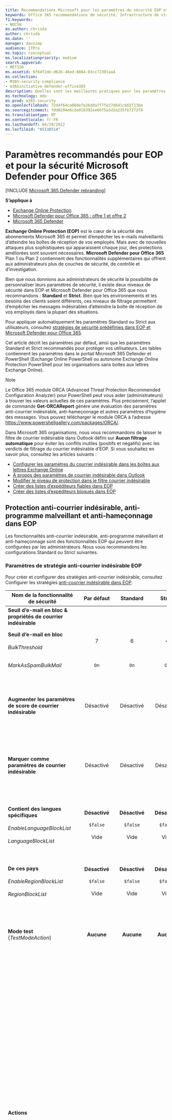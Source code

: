 ```yaml
---
title: Recommandations Microsoft pour les paramètres de sécurité EOP et Defender pour Office 365
keywords: Office 365 recommandations de sécurité, Infrastructure de stratégie d’expéditeur, rapports et conformité des messages basés sur le domaine, courrier identifié DomainKeys, étapes, fonctionnement, bases de référence de sécurité, lignes de base pour EOP, lignes de base pour Defender pour Office 365, configuration Defender pour Office 365, configuration d’EOP, configuration Defender pour Office 365, configurer EOP, configuration de la sécurité
f1.keywords:
- NOCSH
ms.author: chrisda
author: chrisda
ms.date: ''
manager: dansimp
audience: ITPro
ms.topic: conceptual
ms.localizationpriority: medium
search.appverid:
- MET150
ms.assetid: 6f64f2de-d626-48ed-8084-03cc72301aa4
ms.collection:
- M365-security-compliance
- m365initiative-defender-office365
description: Quelles sont les meilleures pratiques pour les paramètres de sécurité Exchange Online Protection (EOP) et Defender pour Office 365 ? Quelles sont les recommandations actuelles en matière de protection standard ? Que faut-il utiliser si vous voulez être plus strict ? Et quels extras obtenez-vous si vous utilisez également Defender pour Office 365?
ms.technology: mdo
ms.prod: m365-security
ms.openlocfilehash: 72d4f64ca00defe26ddaff7fe27d641cb65f13be
ms.sourcegitcommit: fdd0294e6cda916392ee66f5a1d2a235fb7272f8
ms.translationtype: MT
ms.contentlocale: fr-FR
ms.lasthandoff: 04/29/2022
ms.locfileid: "65130514"
---
```

# <a name="recommended-settings-for-eop-and-microsoft-defender-for-office-365-security"></a>Paramètres recommandés pour EOP et pour la sécurité Microsoft Defender pour Office 365

[!INCLUDE [Microsoft 365 Defender rebranding](../includes/microsoft-defender-for-office.md)]

**S’applique à**
- [Exchange Online Protection](exchange-online-protection-overview.md)
- [Microsoft Defender pour Office 365 : offre 1 et offre 2](defender-for-office-365.md)
- [Microsoft 365 Defender](../defender/microsoft-365-defender.md)

**Exchange Online Protection (EOP)** est le cœur de la sécurité des abonnements Microsoft 365 et permet d’empêcher les e-mails malveillants d’atteindre les boîtes de réception de vos employés. Mais avec de nouvelles attaques plus sophistiquées qui apparaissent chaque jour, des protections améliorées sont souvent nécessaires. **Microsoft Defender pour Office 365** Plan 1 ou Plan 2 contiennent des fonctionnalités supplémentaires qui offrent aux administrateurs plus de couches de sécurité, de contrôle et d’investigation.

Bien que nous donnions aux administrateurs de sécurité la possibilité de personnaliser leurs paramètres de sécurité, il existe deux niveaux de sécurité dans EOP et Microsoft Defender pour Office 365 que nous recommandons : **Standard** et **Strict**. Bien que les environnements et les besoins des clients soient différents, ces niveaux de filtrage permettent d’empêcher les messages indésirables d’atteindre la boîte de réception de vos employés dans la plupart des situations.

Pour appliquer automatiquement les paramètres Standard ou Strict aux utilisateurs, consultez [stratégies de sécurité prédéfinies dans EOP et Microsoft Defender pour Office 365](preset-security-policies.md).

Cet article décrit les paramètres par défaut, ainsi que les paramètres Standard et Strict recommandés pour protéger vos utilisateurs. Les tables contiennent les paramètres dans le portail Microsoft 365 Defender et PowerShell (Exchange Online PowerShell ou autonome Exchange Online Protection PowerShell pour les organisations sans boîtes aux lettres Exchange Online).

> [!NOTE]
> Le Office 365 module ORCA (Advanced Threat Protection Recommended Configuration Analyzer) pour PowerShell peut vous aider (administrateurs) à trouver les valeurs actuelles de ces paramètres. Plus précisément, l’applet de commande **Get-ORCAReport** génère une évaluation des paramètres anti-courrier indésirable, anti-hameçonnage et autres paramètres d’hygiène des messages. Vous pouvez télécharger le module ORCA à l’adresse <https://www.powershellgallery.com/packages/ORCA/>.
>
> Dans Microsoft 365 organisations, nous vous recommandons de laisser le filtre de courrier indésirable dans Outlook défini sur **Aucun filtrage automatique** pour éviter les conflits inutiles (positifs et négatifs) avec les verdicts de filtrage du courrier indésirable d’EOP. Si vous souhaitez en savoir plus, consultez les articles suivants :
>
> - [Configurer les paramètres du courrier indésirable dans les boîtes aux lettres Exchange Online](configure-junk-email-settings-on-exo-mailboxes.md)
> - [À propos des paramètres de courrier indésirable dans Outlook](configure-junk-email-settings-on-exo-mailboxes.md#about-junk-email-settings-in-outlook)
> - [Modifier le niveau de protection dans le filtre courrier indésirable](https://support.microsoft.com/en-us/office/e89c12d8-9d61-4320-8c57-d982c8d52f6b)
> - [Créer des listes d’expéditeurs fiables dans EOP](create-safe-sender-lists-in-office-365.md)
> - [Créer des listes d’expéditeurs bloqués dans EOP](create-block-sender-lists-in-office-365.md)

## <a name="anti-spam-anti-malware-and-anti-phishing-protection-in-eop"></a>Protection anti-courrier indésirable, anti-programme malveillant et anti-hameçonnage dans EOP

Les fonctionnalités anti-courrier indésirable, anti-programme malveillant et anti-hameçonnage sont des fonctionnalités EOP qui peuvent être configurées par les administrateurs. Nous vous recommandons les configurations Standard ou Strict suivantes.

### <a name="eop-anti-spam-policy-settings"></a>Paramètres de stratégie anti-courrier indésirable EOP

Pour créer et configurer des stratégies anti-courrier indésirable, consultez Configurer les stratégies [anti-courrier indésirable dans EOP](configure-your-spam-filter-policies.md).

|Nom de la fonctionnalité de sécurité|Par défaut|Standard|Strict|Commentaire|
|---|:---:|:---:|:---:|---|
|**Seuil d’e-mail en bloc & propriétés de courrier indésirable**|||||
|**Seuil d’e-mail en bloc** <br/><br/> _BulkThreshold_|7 |6 |4|Pour plus d’informations, consultez le [niveau de réclamation en bloc (BCL) dans EOP](bulk-complaint-level-values.md).|
|_MarkAsSpamBulkMail_|`On`|`On`|`On`|Ce paramètre est disponible uniquement dans PowerShell.|
|**Augmenter les paramètres de score de courrier indésirable**|Désactivé|Désactivé|Désactivé|Tous ces paramètres font partie de l’Advanced Spam Filter (ASF). Pour plus d’informations, consultez les [paramètres ASF dans la section stratégies anti-courrier indésirable](#asf-settings-in-anti-spam-policies) de cet article.|
|**Marquer comme paramètres de courrier indésirable**|Désactivé|Désactivé|Désactivé|La plupart de ces paramètres font partie d’ASF. Pour plus d’informations, consultez les [paramètres ASF dans la section stratégies anti-courrier indésirable](#asf-settings-in-anti-spam-policies) de cet article.|
|**Contient des langues spécifiques** <br/><br/> _EnableLanguageBlockList_ <br/><br/> _LanguageBlockList_|**Désactivé** <br/><br/> `$false` <br/><br/> Vide|**Désactivé** <br/><br/> `$false` <br/><br/> Vide|**Désactivé** <br/><br/> `$false` <br/><br/> Vide|Nous n’avons aucune recommandation spécifique pour ce paramètre. Vous pouvez bloquer les messages dans des langues spécifiques en fonction des besoins de votre entreprise.|
|**De ces pays** <br/><br/> _EnableRegionBlockList_ <br/><br/> _RegionBlockList_|**Désactivé** <br/><br/> `$false` <br/><br/> Vide|**Désactivé** <br/><br/> `$false` <br/><br/> Vide|**Désactivé** <br/><br/> `$false` <br/><br/> Vide|Nous n’avons aucune recommandation spécifique pour ce paramètre. Vous pouvez bloquer les messages de pays spécifiques en fonction des besoins de votre entreprise.|
|**Mode test** (_TestModeAction_)|**Aucune**|**Aucune**|**Aucune**|Ce paramètre fait partie d’ASF. Pour plus d’informations, consultez les [paramètres ASF dans la section stratégies anti-courrier indésirable](#asf-settings-in-anti-spam-policies) de cet article.|
|**Actions**||||Partout où vous sélectionnez **Le message de mise en quarantaine**, une zone **de stratégie de mise en quarantaine Sélection** est disponible. Les stratégies de quarantaine définissent ce que les utilisateurs sont autorisés à faire pour les messages mis en quarantaine. <br/><br/> Lorsque vous créez une stratégie anti-courrier indésirable, une valeur vide signifie que la stratégie de quarantaine par défaut est utilisée pour définir les fonctionnalités historiques des messages qui ont été mis en quarantaine par ce verdict particulier (AdminOnlyAccessPolicy pour le **hameçonnage à haut niveau de confiance** ; DefaultFullAccessPolicy pour tout le reste). <br/><br/> Les administrateurs peuvent créer et sélectionner des stratégies de quarantaine personnalisées qui définissent des fonctionnalités plus restrictives ou moins restrictives pour les utilisateurs. Pour plus d’informations, voir [Stratégies de mise en quarantaine](quarantine-policies.md).|
|Action de détection **du courrier indésirable** <br/><br/> _SpamAction_|**Déplacer le message dans le dossier Courrier indésirable** <br/><br/> `MoveToJmf`|**Déplacer le message dans le dossier Courrier indésirable** <br/><br/> `MoveToJmf`|**Mettre en quarantaine le message** <br/><br/> `Quarantine`||
|**Action de détection du courrier indésirable à haut niveau de confiance** <br/><br/> _HighConfidenceSpamAction_|**Mettre en quarantaine le message** <br/><br/> `MoveToJmf`|**Mettre en quarantaine le message** <br/><br/> `Quarantine`|**Mettre en quarantaine le message** <br/><br/> `Quarantine`||
|Action de détection **d’hameçonnage** <br/><br/> _PhishSpamAction_|**Mettre en quarantaine le message** <br/><br/> `MoveToJmf`|**Mettre en quarantaine le message** <br/><br/> `Quarantine`|**Mettre en quarantaine le message** <br/><br/> `Quarantine`||
|**Action de détection de hameçonnage à haut niveau de confiance** <br/><br/> _HighConfidencePhishAction_|**Mettre en quarantaine le message** <br/><br/> `Quarantine`|**Mettre en quarantaine le message** <br/><br/> `Quarantine`|**Mettre en quarantaine le message** <br/><br/> `Quarantine`||
|Action de détection **en bloc** <br/><br/> _BulkSpamAction_|**Déplacer le message dans le dossier Courrier indésirable** <br/><br/> `MoveToJmf`|**Déplacer le message dans le dossier Courrier indésirable** <br/><br/> `MoveToJmf`|**Mettre en quarantaine le message** <br/><br/> `Quarantine`||
|**Conserver le courrier indésirable en quarantaine pendant ce nombre de jours** <br/><br/> _QuarantineRetentionPeriod_|15 jours<sup>\*</sup>|30 jours|30 jours|<sup>\*</sup> La valeur par défaut est 15 jours dans la stratégie anti-courrier indésirable par défaut et dans les nouvelles stratégies anti-courrier indésirable que vous créez dans PowerShell. La valeur par défaut est 30 jours dans les nouvelles stratégies anti-courrier indésirable que vous créez dans le portail Microsoft 365 Defender courrier indésirable. <br/><br/> Cette valeur affecte également les messages mis en quarantaine par des stratégies anti-hameçonnage. Pour plus d’informations, consultez [messages électroniques mis en quarantaine dans EOP](quarantine-email-messages.md).|
|**Activer les conseils de sécurité relatifs au courrier indésirable** <br/><br/> _InlineSafetyTipsEnabled_|Sélectionné <br/><br/> `$true`|Sélectionné <br/><br/> `$true`|Sélectionné <br/><br/> `$true`||
|Activer le vidage automatique de zéro heure (ZAP) pour les messages de hameçonnage <br/><br/> _PhishZapEnabled_|Sélectionné <br/><br/> `$true`|Sélectionné <br/><br/> `$true`|Sélectionné <br/><br/> `$true`||
|Activer ZAP pour les messages indésirables <br/><br/> _SpamZapEnabled_|Sélectionné <br/><br/> `$true`|Sélectionné <br/><br/> `$true`|Sélectionné <br/><br/> `$true`||
|**Autoriser & liste de blocs**|||||
|Expéditeurs autorisés <br/><br/> _AllowedSenders_|Aucun|Aucun|Aucun||
|Domaines d’expéditeur autorisés <br/><br/> _AllowedSenderDomains_|Aucun|Aucun|Aucun|L’ajout de domaines à la liste des expéditeurs autorisés est une très mauvaise idée. Les attaquants seraient en mesure de vous envoyer des e-mails qui seraient autrement filtrés. <br/><br/> Utilisez [l’insight sur l’usurpation d’identité](learn-about-spoof-intelligence.md) et la [liste d’autorisation/de blocage du locataire](tenant-allow-block-list.md) pour examiner tous les expéditeurs qui usurpent les adresses e-mail de l’expéditeur dans les domaines de messagerie de votre organisation ou usurpent les adresses e-mail de l’expéditeur dans des domaines externes.|
|Expéditeurs bloqués <br/><br/> _BlockedSenders_|Aucun|Aucun|Aucun||
|Domaines d’expéditeur bloqués <br/><br/> _BlockedSenderDomains_|Aucun|Aucun|Aucun||

#### <a name="asf-settings-in-anti-spam-policies"></a>Paramètres ASF dans les stratégies anti-courrier indésirable

Le tableau de cette section décrit les paramètres asf (Advanced Spam Filter) disponibles dans les stratégies anti-courrier indésirable. Tous ces paramètres sont **désactivés** pour les niveaux **Standard** et **Strict** . Pour plus d’informations sur les paramètres ASF, consultez [les paramètres asf (Advanced Spam Filter) dans EOP](advanced-spam-filtering-asf-options.md).

|Nom de la fonctionnalité de sécurité|Commentaire|
|---|---|
|**Liens d’image vers des sites distants** (_IncreaseScoreWithImageLinks_)||
|**Adresse IP numérique dans l’URL** (_IncreaseScoreWithNumericIps_)||
|**Redirection d’URL vers un autre port** (_IncreaseScoreWithRedirectToOtherPort_)||
|**Liens vers des sites web .biz ou .info** (_IncreaseScoreWithBizOrInfoUrls_)||
|**Messages vides** (_MarkAsSpamEmptyMessages_)||
|**Incorporer des balises dans HTML** (_MarkAsSpamEmbedTagsInHtml_)||
|**JavaScript ou VBScript en HTML** (_MarkAsSpamJavaScriptInHtml_)||
|**Balises de formulaire en HTML** (_MarkAsSpamFormTagsInHtml_)||
|**Balises frame ou iframe en HTML** (_MarkAsSpamFramesInHtml_)||
|**Bogues web en HTML** (_MarkAsSpamWebBugsInHtml_)||
|**Balises d’objet en HTML** (_MarkAsSpamObjectTagsInHtml_)||
|**Mots sensibles** (_MarkAsSpamSensitiveWordList_)||
|**Enregistrement SPF : échec dur** (_MarkAsSpamSpfRecordHardFail_)||
|**Échec du filtrage de l’ID de l’expéditeur** (_MarkAsSpamFromAddressAuthFail_)||
|**Backscatter** (_MarkAsSpamNdrBackscatter_)||
|**Mode test** (_TestModeAction_)|Pour les paramètres ASF qui prennent en charge **test** en tant qu’action, vous pouvez configurer l’action en mode test sur **None**, **Ajouter le texte par défaut de l’en-tête X** ou **Envoyer un message CCI** (`None`, `AddXHeader`ou `BccMessage`). Pour plus d’informations, consultez [Activer, désactiver ou tester les paramètres ASF](advanced-spam-filtering-asf-options.md#enable-disable-or-test-asf-settings).|

#### <a name="eop-outbound-spam-policy-settings"></a>Paramètres de stratégie de courrier indésirable sortant EOP

Pour créer et configurer des stratégies de courrier indésirable sortant, consultez [Configurer le filtrage du courrier indésirable sortant dans EOP](configure-the-outbound-spam-policy.md).

Pour plus d’informations sur les limites d’envoi par défaut dans le service, consultez [Limites d’envoi](/office365/servicedescriptions/exchange-online-service-description/exchange-online-limits#sending-limits-1).

> [!NOTE]
> Les stratégies de courrier indésirable sortant ne font pas partie des stratégies de sécurité prédéfinies Standard ou Strict. Les valeurs **Standard** et **Strict** indiquent nos valeurs **recommandées** dans la stratégie de courrier indésirable sortant par défaut ou dans les stratégies de courrier indésirable sortant personnalisées que vous créez.

|Nom de la fonctionnalité de sécurité|Valeur par défaut|Recommandé<br/>Standard|Recommandé<br/>Strict|Commentaire|
|---|:---:|:---:|:---:|---|
|**Définir une limite de messages externes** <br/><br/> _RecipientLimitExternalPerHour_|0|500|400|La valeur par défaut 0 signifie utiliser les valeurs par défaut du service.|
|**Définir une limite de messages internes** <br/><br/> _RecipientLimitInternalPerHour_|0|1 000|800|La valeur par défaut 0 signifie utiliser les valeurs par défaut du service.|
|**Définir une limite quotidienne de messages** <br/><br/> _RecipientLimitPerDay_|0|1 000|800|La valeur par défaut 0 signifie utiliser les valeurs par défaut du service.|
|**Restriction imposée aux utilisateurs qui atteignent la limite de messages** <br/><br/> _ActionWhenThresholdReached_|**Empêcher l’utilisateur d’envoyer des messages électroniques jusqu’au lendemain** <br/><br/> `BlockUserForToday`|**Empêcher l’utilisateur d’envoyer des messages** <br/><br/> `BlockUser`|**Empêcher l’utilisateur d’envoyer des messages** <br/><br/> `BlockUser`||
|**Règles de transfert automatique** <br/><br/> _AutoForwardingMode_|**Automatique - Contrôlé par le système** <br/><br/> `Automatic`|**Automatique - Contrôlé par le système** <br/><br/> `Automatic`|**Automatique - Contrôlé par le système** <br/><br/> `Automatic`|
|**Envoyer une copie des messages sortants qui dépassent ces limites à ces utilisateurs et groupes** <br/><br/> _BccSuspiciousOutboundMail_ <br/><br/> _BccSuspiciousOutboundAdditionalRecipients_|Non sélectionnée <br/><br/> `$false` <br/><br/> Vide|Non sélectionnée <br/><br/> `$false` <br/><br/> Vide|Non sélectionnée <br/><br/> `$false` <br/><br/> Vide|Nous n’avons aucune recommandation spécifique pour ce paramètre. <br/><br/> Ce paramètre fonctionne uniquement dans la stratégie de courrier indésirable sortant par défaut. Cela ne fonctionne pas dans les stratégies de courrier indésirable sortant personnalisées que vous créez.|
|**Notifier ces utilisateurs et groupes si un expéditeur est bloqué en raison de l’envoi de courrier indésirable sortant** <br/><br/> _NotifyOutboundSpam_ <br/><br/> _NotifyOutboundSpamRecipients_|Non sélectionnée <br/><br/> `$false` <br/><br/> Vide|Non sélectionnée <br/><br/> `$false` <br/><br/> Vide|Non sélectionnée <br/><br/> `$false` <br/><br/> Vide|La [stratégie d’alerte](../../compliance/alert-policies.md) par défaut nommée **Utilisateur limité à l’envoi d’e-mails** envoie déjà des notifications par e-mail aux membres du groupe **TenantAdmins** (**administrateurs généraux**) lorsque les utilisateurs sont bloqués en raison du dépassement des limites de la stratégie. **Nous vous recommandons vivement d’utiliser la stratégie d’alerte plutôt que ce paramètre dans la stratégie de courrier indésirable sortant pour informer les administrateurs et d’autres utilisateurs**. Pour obtenir des instructions, consultez [Vérifier les paramètres d’alerte pour les utilisateurs restreints](removing-user-from-restricted-users-portal-after-spam.md#verify-the-alert-settings-for-restricted-users).|

### <a name="eop-anti-malware-policy-settings"></a>Paramètres de stratégie anti-programme malveillant EOP

Pour créer et configurer des stratégies anti-programme malveillant, consultez Configurer des stratégies [anti-programme malveillant dans EOP](configure-anti-malware-policies.md).

|Nom de la fonctionnalité de sécurité|Par défaut|Standard|Strict|Commentaire|
|---|:---:|:---:|:---:|---|
|**Paramètres de protection**|||||
|**Activer le filtre des pièces jointes courantes** <br/><br/> _EnableFileFilter_|Non sélectionnée <br/><br/> `$false`|Sélectionné <br/><br/> `$true`|Sélectionné <br/><br/> `$true`|Ce paramètre met en quarantaine les messages qui contiennent des pièces jointes exécutables en fonction du type de fichier, quel que soit le contenu de la pièce jointe.|
|**Activer le vidage automatique de zéro heure pour les programmes malveillants** <br/><br/> _ZapEnabled_|Sélectionné <br/><br/> `$true`|Sélectionné <br/><br/> `$true`|Sélectionné <br/><br/> `$true`||
|**Stratégie de quarantaine**|AdminOnlyAccessPolicy|AdminOnlyAccessPolicy|AdminOnlyAccessPolicy|Lorsque vous créez une stratégie anti-programme malveillant, une valeur vide signifie que la stratégie de quarantaine par défaut est utilisée pour définir les fonctionnalités historiques des messages qui ont été mis en quarantaine en tant que programmes malveillants (AdminOnlyAccessPolicy). <br/><br/> Les administrateurs peuvent créer et sélectionner des stratégies de quarantaine personnalisées qui définissent davantage de fonctionnalités pour les utilisateurs. Pour plus d’informations, voir [Stratégies de mise en quarantaine](quarantine-policies.md).|
|**Notifications de destinataire**|||||
|**Avertir les destinataires lorsque des messages sont mis en quarantaine en tant que programmes malveillants** <br/><br/> _Action_|Non sélectionnée <br/><br/> _DeleteMessage_|Non sélectionnée <br/><br/> _DeleteMessage_|Non sélectionnée <br/><br/> _DeleteMessage_|Si un programme malveillant est détecté dans une pièce jointe, le message est mis en quarantaine et ne peut être publié que par un administrateur.|
|**Notifications de l’expéditeur**|||||
|**Notifier les expéditeurs internes lorsque les messages sont mis en quarantaine en tant que programmes malveillants** <br/><br/> _EnableInternalSenderNotifications_|Non sélectionnée <br/><br/> `$false`|Non sélectionnée <br/><br/> `$false`|Non sélectionnée <br/><br/> `$false`||
|**Notifier les expéditeurs externes lorsque les messages sont mis en quarantaine en tant que programmes malveillants** <br/><br/> _EnableExternalSenderNotifications_|Non sélectionnée <br/><br/> `$false`|Non sélectionnée <br/><br/> `$false`|Non sélectionnée <br/><br/> `$false`||
|**Notifications d’administration**|||||
|**Informer un administrateur des messages non remis provenant d’expéditeurs internes** <br/><br/> _EnableInternalSenderAdminNotifications_ <br/><br/> _InternalSenderAdminAddress_|Non sélectionnée <br/><br/> `$false`|Non sélectionnée <br/><br/> `$false`|Non sélectionnée <br/><br/> `$false`|Nous n’avons aucune recommandation spécifique pour ce paramètre.|
|**Informer un administrateur des messages non remis provenant d’expéditeurs externes** <br/><br/> _EnableExternalSenderAdminNotifications_ <br/><br/> _ExternalSenderAdminAddress_|Non sélectionnée <br/><br/> `$false`|Non sélectionnée <br/><br/> `$false`|Non sélectionnée <br/><br/> `$false`|Nous n’avons aucune recommandation spécifique pour ce paramètre.|
|**Personnaliser les notifications**||||Nous n’avons aucune recommandation spécifique pour ces paramètres.|
|**Utiliser un texte de notification personnalisé** <br/><br/> _CustomNotifications_|Non sélectionnée <br/><br/> `$false`|Non sélectionnée <br/><br/> `$false`|Non sélectionnée <br/><br/> `$false`||
|**À partir du nom** <br/><br/> _CustomFromName_|Vide <br/><br/> `$null`|Vide <br/><br/> `$null`|Vide <br/><br/> `$null`||
|**Adresse de provenance** <br/><br/> _CustomFromAddress_|Vide <br/><br/> `$null`|Vide <br/><br/> `$null`|Vide <br/><br/> `$null`||
|**Personnaliser les notifications pour les messages des expéditeurs internes**||||Ces paramètres sont utilisés uniquement si **l’option Avertir les expéditeurs internes lorsque des messages sont mis en quarantaine en tant que programmes malveillants** ou **si l’option Informer un administrateur des messages non remis provenant d’expéditeurs internes** est sélectionnée.|
|**Sujet** <br/><br/> _CustomInternalSubject_|Vide <br/><br/> `$null`|Vide <br/><br/> `$null`|Vide <br/><br/> `$null`||
|**Message** <br/><br/> _CustomInternalBody_|Vide <br/><br/> `$null`|Vide <br/><br/> `$null`|Vide <br/><br/> `$null`||
|**Personnaliser les notifications pour les messages des expéditeurs externes**||||Ces paramètres sont utilisés uniquement si **l’option Avertir les expéditeurs externes lorsque des messages sont mis en quarantaine en tant que programmes malveillants** ou **si l’option Informer un administrateur des messages non remis provenant d’expéditeurs externes** est sélectionnée.|
|**Sujet** <br/><br/> _CustomExternalSubject_|Vide <br/><br/> `$null`|Vide <br/><br/> `$null`|Vide <br/><br/> `$null`||
|**Message** <br/><br/> _CustomExternalBody_|Vide <br/><br/> `$null`|Vide <br/><br/> `$null`|Vide <br/><br/> `$null`||

### <a name="eop-anti-phishing-policy-settings"></a>Paramètres de stratégie anti-hameçonnage EOP

Pour plus d’informations sur ces paramètres, consultez [Paramètres d’usurpation d’identité](set-up-anti-phishing-policies.md#spoof-settings). Pour configurer ces paramètres, consultez Configurer des stratégies [anti-hameçonnage dans EOP](configure-anti-phishing-policies-eop.md).

|Nom de la fonctionnalité de sécurité|Par défaut|Standard|Strict|Commentaire|
|---|:---:|:---:|:---:|---|
|**Seuil d’hameçonnage & protection**|||||
|**Activer l’intelligence par usurpation d’identité** <br/><br/> _EnableSpoofIntelligence_|Sélectionné <br/><br/> `$true`|Sélectionné <br/><br/> `$true`|Sélectionné <br/><br/> `$true`||
|**Actions**|||||
|**Si le message est détecté comme usurpation d’identité** <br/><br/> _AuthenticationFailAction_|**Déplacer le message vers les dossiers courrier indésirable des destinataires** <br/><br/> `MoveToJmf`|**Déplacer le message vers les dossiers courrier indésirable des destinataires** <br/><br/> `MoveToJmf`|**Mettre en quarantaine le message** <br/><br/> `Quarantine`|Ce paramètre s’applique aux expéditeurs usurpés qui ont été automatiquement bloqués, comme indiqué dans [l’insight d’intelligence de l’usurpation](learn-about-spoof-intelligence.md) d’identité, ou bloqués manuellement dans la [liste d’autorisation/de blocage du locataire](tenant-allow-block-list.md). <br/><br/> Si vous sélectionnez **Mettre en quarantaine le message**, une zone **Appliquer la stratégie de mise en quarantaine** est disponible pour sélectionner la stratégie de quarantaine qui définit ce que les utilisateurs sont autorisés à faire pour les messages mis en quarantaine en tant qu’usurpation d’identité. Lorsque vous créez une stratégie anti-hameçonnage, une valeur vide signifie que la stratégie de quarantaine par défaut est utilisée pour définir les fonctionnalités historiques des messages qui ont été mis en quarantaine comme usurpation d’identité (DefaultFullAccessPolicy). <br/><br/> Les administrateurs peuvent créer et sélectionner des stratégies de quarantaine personnalisées qui définissent des fonctionnalités plus restrictives ou moins restrictives pour les utilisateurs. Pour plus d’informations, voir [Stratégies de mise en quarantaine](quarantine-policies.md).|
|**Afficher le premier contact conseil de sécurité** <br/><br/> _EnableFirstContactSafetyTips_|Non sélectionnée <br/><br/> `$false`|Non sélectionnée <br/><br/> `$false`|Non sélectionnée <br/><br/> `$false`|Pour plus d’informations, consultez [first contact conseil de sécurité](set-up-anti-phishing-policies.md#first-contact-safety-tip).|
|**Afficher (?) pour les expéditeurs non authentifiés pour l’usurpation d’identité** <br/><br/> _EnableUnauthenticatedSender_|Sélectionné <br/><br/> `$true`|Sélectionné <br/><br/> `$true`|Sélectionné <br/><br/> `$true`|Ajoute un point d’interrogation (?) à la photo de l’expéditeur dans Outlook pour les expéditeurs usurpés non identifiés. Pour plus d’informations, consultez [l’expéditeur non authentifié](set-up-anti-phishing-policies.md#unauthenticated-sender).|
|**Afficher la balise « via »** <br/><br/> _EnableViaTag_|Sélectionné <br/><br/> `$true`|Sélectionné <br/><br/> `$true`|Sélectionné <br/><br/> `$true`|Ajoute une balise via (chris@contoso.com via fabrikam.com) à l’adresse From si elle est différente du domaine dans la signature DKIM ou l’adresse **MAIL FROM** . <br/><br/> Pour plus d’informations, consultez [l’expéditeur non authentifié](set-up-anti-phishing-policies.md#unauthenticated-sender).|

## <a name="microsoft-defender-for-office-365-security"></a>sécurité Microsoft Defender pour Office 365

Des avantages supplémentaires en matière de sécurité sont fournis avec un abonnement Microsoft Defender pour Office 365. Pour obtenir les dernières actualités et informations, vous pouvez voir [les nouveautés de Defender pour Office 365](whats-new-in-defender-for-office-365.md).

> [!IMPORTANT]
>
> - La stratégie anti-hameçonnage par défaut dans Microsoft Defender pour Office 365 fournit une [protection contre l’usurpation d’identité](set-up-anti-phishing-policies.md#spoof-settings) et une intelligence de boîte aux lettres pour tous les destinataires. Toutefois, les autres fonctionnalités de [protection d’emprunt d’identité](#impersonation-settings-in-anti-phishing-policies-in-microsoft-defender-for-office-365) [disponibles et les paramètres avancés](#advanced-settings-in-anti-phishing-policies-in-microsoft-defender-for-office-365) ne sont pas configurés ou activés dans la stratégie par défaut. Pour activer toutes les fonctionnalités de protection, modifiez la stratégie anti-hameçonnage par défaut ou créez des stratégies anti-hameçonnage supplémentaires.
>
> - Bien qu’il n’existe pas de stratégie de Coffre pièces jointes par défaut ou de stratégie de liens Coffre, la stratégie de sécurité prédéfinie de **protection intégrée** fournit Coffre protection des pièces jointes et Coffre la protection des liens à tous les destinataires (utilisateurs qui ne sont pas définis dans les stratégies de pièces jointes Coffre personnalisées ou les stratégies de liens Coffre). Pour plus d’informations, consultez [Stratégies de sécurité prédéfinies dans EOP et Microsoft Defender pour Office 365](preset-security-policies.md).
>
> - [Coffre pièces jointes pour la protection SharePoint, OneDrive et Microsoft Teams](mdo-for-spo-odb-and-teams.md) et [la protection des documents Coffre](safe-docs.md) n’ont aucune dépendance vis-à-vis des stratégies de liens Coffre.

Si votre abonnement inclut Microsoft Defender pour Office 365 ou si vous avez acheté Defender pour Office 365 en tant que module complémentaire, définissez les configurations Standard ou Strict suivantes.

### <a name="anti-phishing-policy-settings-in-microsoft-defender-for-office-365"></a>Paramètres de stratégie anti-hameçonnage dans Microsoft Defender pour Office 365

Les clients EOP bénéficient d’un anti-hameçonnage de base comme décrit précédemment, mais Defender pour Office 365 inclut plus de fonctionnalités et de contrôle pour aider à prévenir, détecter et corriger les attaques. Pour créer et configurer ces stratégies, consultez Configurer des stratégies [anti-hameçonnage dans Defender pour Office 365](configure-mdo-anti-phishing-policies.md).

#### <a name="advanced-settings-in-anti-phishing-policies-in-microsoft-defender-for-office-365"></a>Paramètres avancés dans les stratégies anti-hameçonnage dans Microsoft Defender pour Office 365

Pour plus d’informations sur ce paramètre, consultez [Seuils de hameçonnage avancés dans les stratégies anti-hameçonnage dans Microsoft Defender pour Office 365](set-up-anti-phishing-policies.md#advanced-phishing-thresholds-in-anti-phishing-policies-in-microsoft-defender-for-office-365). Pour configurer ce paramètre, consultez Configurer des stratégies [anti-hameçonnage dans Defender pour Office 365](configure-mdo-anti-phishing-policies.md).

|Nom de la fonctionnalité de sécurité|Par défaut|Standard|Strict|Commentaire|
|---|:---:|:---:|:---:|---|
|**Seuil d’e-mail d’hameçonnage** <br/><br/> _PhishThresholdLevel_|**1 - Standard** <br/><br/> `1`|**2 - Agressif** <br/><br/> `2`|**3 - Plus agressif** <br/><br/> `3`||

#### <a name="impersonation-settings-in-anti-phishing-policies-in-microsoft-defender-for-office-365"></a>Paramètres d’emprunt d’identité dans les stratégies anti-hameçonnage dans Microsoft Defender pour Office 365

Pour plus d’informations sur ces paramètres, consultez [Les paramètres d’emprunt d’identité dans les stratégies anti-hameçonnage dans Microsoft Defender pour Office 365](set-up-anti-phishing-policies.md#impersonation-settings-in-anti-phishing-policies-in-microsoft-defender-for-office-365). Pour configurer ces paramètres, consultez Configurer des stratégies [anti-hameçonnage dans Defender pour Office 365](configure-mdo-anti-phishing-policies.md).

|Nom de la fonctionnalité de sécurité|Par défaut|Standard|Strict|Commentaire|
|---|:---:|:---:|:---:|---|
|**Seuil d’hameçonnage & protection**|||||
|**Permettre aux utilisateurs de protéger** (protection des utilisateurs empruntés) <br/><br/> _EnableTargetedUserProtection_ <br/><br/> _TargetedUsersToProtect_|Non sélectionnée <br/><br/> `$false` <br/><br/> none|Sélectionné <br/><br/> `$true` <br/><br/> \<list of users\>|Sélectionné <br/><br/> `$true` <br/><br/> \<list of users\>|Nous vous recommandons d’ajouter des utilisateurs (expéditeurs de messages) dans des rôles clés. En interne, les expéditeurs protégés peuvent être votre PDG, le directeur financier et d’autres hauts dirigeants. En externe, les expéditeurs protégés peuvent inclure des membres du conseil ou votre conseil d’administration. <br/><br/> Dans les stratégies de sécurité prédéfinies, vous ne pouvez pas spécifier les utilisateurs à protéger. Vous devez désactiver les stratégies de sécurité prédéfinies et utiliser des stratégies anti-hameçonnage personnalisées pour ajouter des utilisateurs dans des rôles clés, comme suggéré.|
|**Activer la protection des domaines** (protection de domaine empruntée)|Non sélectionnée|Sélectionné|Sélectionné||
|**Inclure les domaines que je possède** <br/><br/> _EnableOrganizationDomainsProtection_|Désactivé <br/><br/> `$false`|Sélectionné <br/><br/> `$true`|Sélectionné <br/><br/> `$true`||
|**Inclure des domaines personnalisés** <br/><br/> _EnableTargetedDomainsProtection_ <br/><br/> _TargetedDomainsToProtect_|Désactivé <br/><br/> `$false` <br/><br/> none|Sélectionné <br/><br/> `$true` <br/><br/> \<list of domains\>|Sélectionné <br/><br/> `$true` <br/><br/> \<list of domains\>|Nous vous recommandons d’ajouter des domaines (domaines d’expéditeur) que vous ne possédez pas, mais avec lesquels vous interagissez fréquemment. <br/><br/> Dans les stratégies de sécurité prédéfinies, vous ne pouvez pas spécifier les domaines custm à protéger. Vous devez désactiver les stratégies de sécurité prédéfinies et utiliser des stratégies anti-hameçonnage personnalisées pour ajouter des domaines personnalisés à protéger comme suggéré.|
|**Ajouter des expéditeurs et des domaines de confiance** <br/><br/> _ExcludedSenders_ <br/><br/> _ExcludedDomains_|Aucun|Aucun|Aucun|Selon votre organisation, nous vous recommandons d’ajouter des expéditeurs ou des domaines qui sont incorrectement identifiés comme tentatives d’emprunt d’identité.|
|**Activer l’intelligence de boîte aux lettres** <br/><br/> _EnableMailboxIntelligence_|Sélectionné <br/><br/> `$true`|Sélectionné <br/><br/> `$true`|Sélectionné <br/><br/> `$true`||
|**Activer l’intelligence pour la protection de l’emprunt d’identité** <br/><br/> _EnableMailboxIntelligenceProtection_|Désactivé <br/><br/> `$false`|Sélectionné <br/><br/> `$true`|Sélectionné <br/><br/> `$true`|Ce paramètre autorise l’action spécifiée pour les détections d’emprunt d’identité par intelligence de boîte aux lettres.|
|**Actions**||||Partout où vous sélectionnez **Mettre en quarantaine le message**, une zone **de stratégie de mise en quarantaine Sélection** est disponible. Les stratégies de quarantaine définissent ce que les utilisateurs sont autorisés à faire pour les messages mis en quarantaine. <br/><br/> Lorsque vous créez une stratégie anti-hameçonnage, une valeur vide signifie que la stratégie de quarantaine par défaut est utilisée pour définir les fonctionnalités historiques des messages qui ont été mis en quarantaine par ce verdict (DefaultFullAccessPolicy pour tous les types de détection d’emprunt d’identité). <br/><br/> Les administrateurs peuvent créer et sélectionner des stratégies de quarantaine personnalisées qui définissent des fonctionnalités moins restrictives ou plus restrictives pour les utilisateurs. Pour plus d’informations, voir [Stratégies de mise en quarantaine](quarantine-policies.md).|
|**Si le message est détecté en tant qu’utilisateur emprunt d’identité** <br/><br/> _TargetedUserProtectionAction_|**N’appliquez aucune action** <br/><br/> `NoAction`|**Mettre en quarantaine le message** <br/><br/> `Quarantine`|**Mettre en quarantaine le message** <br/><br/> `Quarantine`|N’oubliez pas que les stratégies de sécurité prédéfinies ne vous permettent pas de spécifier les utilisateurs à protéger. Ce paramètre ne fait donc rien dans les stratégies de sécurité prédéfinies.|
|**Si le message est détecté comme un domaine emprunté** <br/><br/> _TargetedDomainProtectionAction_|**N’appliquez aucune action** <br/><br/> `NoAction`|**Mettre en quarantaine le message** <br/><br/> `Quarantine`|**Mettre en quarantaine le message** <br/><br/> `Quarantine`|N’oubliez pas que les stratégies de sécurité prédéfinies ne vous permettent pas de spécifier les domaines personnalisés à protéger. Ce paramètre affecte donc uniquement les domaines que vous possédez, et non les domaines personnalisés.|
|**Si l’intelligence de boîte aux lettres détecte et emprunte l’identité de l’utilisateur** <br/><br/> _MailboxIntelligenceProtectionAction_|**N’appliquez aucune action** <br/><br/> `NoAction`|**Déplacer le message vers les dossiers courrier indésirable des destinataires** <br/><br/> `MoveToJmf`|**Mettre en quarantaine le message** <br/><br/> `Quarantine`||
|**Afficher les conseil de sécurité d’emprunt d’identité de l’utilisateur** <br/><br/> _EnableSimilarUsersSafetyTips_|Désactivé <br/><br/> `$false`|Sélectionné <br/><br/> `$true`|Sélectionné <br/><br/> `$true`||
|**Afficher les conseil de sécurité d’emprunt d’identité de domaine** <br/><br/> _EnableSimilarDomainsSafetyTips_|Désactivé <br/><br/> `$false`|Sélectionné <br/><br/> `$true`|Sélectionné <br/><br/> `$true`||
|**Afficher les caractères inhabituels d’emprunt d’identité de l’utilisateur conseil de sécurité** <br/><br/> _EnableUnusualCharactersSafetyTips_|Désactivé <br/><br/> `$false`|Sélectionné <br/><br/> `$true`|Sélectionné <br/><br/> `$true`||

#### <a name="eop-anti-phishing-policy-settings-in-microsoft-defender-for-office-365"></a>Paramètres de stratégie anti-hameçonnage EOP dans Microsoft Defender pour Office 365

Il s’agit des mêmes paramètres que ceux disponibles dans [les paramètres de stratégie anti-courrier indésirable dans EOP](#eop-anti-spam-policy-settings).

Les paramètres d’usurpation d’identité sont interdépendants, mais le paramètre **Afficher le premier contact conseil de sécurité** n’a aucune dépendance vis-à-vis des paramètres d’usurpation d’identité.

|Nom de la fonctionnalité de sécurité|Par défaut|Standard|Strict|Commentaire|
|---|:---:|:---:|:---:|---|
|**Seuil d’hameçonnage & protection**|||||
|**Activer l’intelligence par usurpation d’identité** <br/><br/> _EnableSpoofIntelligence_|Sélectionné <br/><br/> `$true`|Sélectionné <br/><br/> `$true`|Sélectionné <br/><br/> `$true`||
|**Actions**|||||
|**Si le message est détecté comme usurpation d’identité** <br/><br/> _AuthenticationFailAction_|**Déplacer le message vers les dossiers courrier indésirable des destinataires** <br/><br/> `MoveToJmf`|**Déplacer le message vers les dossiers courrier indésirable des destinataires** <br/><br/> `MoveToJmf`|**Mettre en quarantaine le message** <br/><br/> `Quarantine`|Ce paramètre s’applique aux expéditeurs usurpés qui ont été automatiquement bloqués, comme indiqué dans [l’insight d’intelligence de l’usurpation](learn-about-spoof-intelligence.md) d’identité, ou bloqués manuellement dans la [liste d’autorisation/de blocage du locataire](tenant-allow-block-list.md). <br/><br/> Si vous sélectionnez **Mettre en quarantaine le message**, une zone **Appliquer la stratégie de quarantaine** est disponible pour sélectionner la stratégie de quarantaine qui définit ce que les utilisateurs sont autorisés à faire pour les messages mis en quarantaine. Lorsque vous créez une stratégie anti-hameçonnage, une valeur vide signifie que la stratégie de quarantaine par défaut est utilisée pour définir les fonctionnalités historiques de l’usurpation d’identité des messages en quarantaine (DefaultFullAccessPolicy). <br/><br/> Les administrateurs peuvent créer et sélectionner une stratégie de quarantaine personnalisée qui définit ce que les destinataires sont autorisés à faire à ces messages en quarantaine. Pour plus d’informations, voir [Stratégies de mise en quarantaine](quarantine-policies.md).|
|**Afficher le premier contact conseil de sécurité** <br/><br/> _EnableFirstContactSafetyTips_|Non sélectionnée <br/><br/> `$false`|Sélectionné <br/><br/> `$true`|Sélectionné <br/><br/> `$true`|Pour plus d’informations, consultez [first contact conseil de sécurité](set-up-anti-phishing-policies.md#first-contact-safety-tip).|
|**Afficher (?) pour les expéditeurs non authentifiés pour l’usurpation d’identité** <br/><br/> _EnableUnauthenticatedSender_|Sélectionné <br/><br/> `$true`|Sélectionné <br/><br/> `$true`|Sélectionné <br/><br/> `$true`|Ajoute un point d’interrogation (?) à la photo de l’expéditeur dans Outlook pour les expéditeurs usurpés non identifiés. Pour plus d’informations, consultez [l’expéditeur non authentifié](set-up-anti-phishing-policies.md#unauthenticated-sender).|
|**Afficher la balise « via »** <br/><br/> _EnableViaTag_|Sélectionné <br/><br/> `$true`|Sélectionné <br/><br/> `$true`|Sélectionné <br/><br/> `$true`|Ajoute une balise via (chris@contoso.com via fabrikam.com) à l’adresse From si elle est différente du domaine dans la signature DKIM ou l’adresse **MAIL FROM** . <br/><br/> Pour plus d’informations, consultez [l’expéditeur non authentifié](set-up-anti-phishing-policies.md#unauthenticated-sender).|

### <a name="safe-attachments-settings"></a>paramètres des pièces jointes Coffre

Coffre Pièces jointes dans Microsoft Defender pour Office 365 inclut des paramètres globaux qui n’ont aucune relation avec les stratégies de Coffre pièces jointes et des paramètres spécifiques à chaque stratégie de liens Coffre. Pour plus d’informations, consultez [Coffre Pièces jointes dans Defender pour Office 365](safe-attachments.md).

Bien qu’il n’existe aucune stratégie de Coffre pièces jointes par défaut, la stratégie de sécurité prédéfinie de **protection intégrée** fournit Coffre protection des pièces jointes à tous les destinataires (utilisateurs qui ne sont pas définis dans les stratégies de Coffre pièces jointes personnalisées). Pour plus d’informations, consultez [Stratégies de sécurité prédéfinies dans EOP et Microsoft Defender pour Office 365](preset-security-policies.md).

#### <a name="global-settings-for-safe-attachments"></a>Paramètres globaux pour les pièces jointes Coffre

> [!NOTE]
> Les paramètres globaux des pièces jointes Coffre sont définis par la stratégie de sécurité prédéfinies de **protection intégrée**, mais pas par les stratégies de sécurité prédéfinies **Standard** ou **Strict**. Dans les deux cas, les administrateurs peuvent modifier ces paramètres de pièces jointes Coffre globales à tout moment.
>
> La colonne **Par défaut** affiche les valeurs avant l’existence de la stratégie de sécurité prédéfinies de **protection intégrée** . La colonne **de protection intégrée** affiche les valeurs définies par la stratégie de sécurité prédéfinies de **protection intégrée** , qui sont également nos valeurs recommandées.

Pour configurer ces paramètres, consultez [Activer les pièces jointes Coffre pour SharePoint, OneDrive et Microsoft Teams](turn-on-mdo-for-spo-odb-and-teams.md) et [Coffre Documents dans Microsoft 365 E5](safe-docs.md).

Dans PowerShell, vous utilisez l’applet de commande [Set-AtpPolicyForO365](/powershell/module/exchange/set-atppolicyforo365) pour ces paramètres.

|Nom de la fonctionnalité de sécurité|Valeur par défaut|Protection intégrée|Commentaire|
|---|:---:|:---:|---|
|**Activer Defender pour Office 365 pour SharePoint, OneDrive et Microsoft Teams** <br/><br/> _EnableATPForSPOTeamsODB_|Désactivé <br/><br/> `$false`|Activé <br/><br/> `$true`|Pour empêcher les utilisateurs de télécharger des fichiers malveillants, consultez [Utiliser SharePoint Online PowerShell pour empêcher les utilisateurs de télécharger des fichiers malveillants](turn-on-mdo-for-spo-odb-and-teams.md#step-2-recommended-use-sharepoint-online-powershell-to-prevent-users-from-downloading-malicious-files).|
|**Activer les documents Coffre pour les clients Office** <br/><br/> _EnableSafeDocs_|Désactivé <br/><br/> `$false`|Activé <br/><br/> `$true`|Cette fonctionnalité est disponible et significative uniquement avec des licences qui ne sont pas incluses dans Defender pour Office 365 (par exemple, Microsoft 365 E5 ou Microsoft 365 E5 Sécurité). Pour plus d’informations, consultez [Coffre Documents dans Microsoft 365 E5](safe-docs.md).|
|**Autoriser les utilisateurs à cliquer via la vue protégée même si Coffre documents ont identifié le fichier comme malveillant** <br/><br/> _AllowSafeDocsOpen_|Désactivé <br/><br/> `$false`|Désactivé <br/><br/> `$false`|Ce paramètre est lié à Coffre Documents.|

#### <a name="safe-attachments-policy-settings"></a>paramètres de stratégie Coffre Pièces jointes

Pour configurer ces paramètres, consultez [Configurer des stratégies Coffre Pièces jointes dans Defender pour Office 365](set-up-safe-attachments-policies.md).

Dans PowerShell, vous utilisez les applets de commande [New-SafeAttachmentPolicy](/powershell/module/exchange/new-safeattachmentpolicy) et [Set-SafeAttachmentPolicy](/powershell/module/exchange/set-safelinkspolicy) pour ces paramètres.

> [!NOTE]
> Comme décrit précédemment, il n’existe aucune stratégie de Coffre pièces jointes par défaut, mais Coffre protection des pièces jointes est affectée à tous les destinataires par la [stratégie de sécurité prédéfinies de **protection intégrée**](preset-security-policies.md).
>
> La colonne **Par défaut dans la colonne personnalisée** fait référence aux valeurs par défaut dans les nouvelles stratégies Coffre Pièces jointes que vous créez. Les colonnes restantes indiquent (sauf indication contraire) les valeurs configurées dans les stratégies de sécurité prédéfinies correspondantes.

|Nom de la fonctionnalité de sécurité|Valeur par défaut dans custom|Protection intégrée|Standard|Strict|Commentaire|
|---|:---:|:---:|:---:|:---:|---|
|**Coffre pièces jointes réponse inconnue aux programmes malveillants** <br/><br/> _Activer_ et _action_|**Désactivé** <br/><br/> `-Enable $false` et `-Action Block`|**Bloquer** <br/><br/> `-Enable $true` et `-Action Block`|**Bloquer** <br/><br/> `-Enable $true` et `-Action Block`|**Bloquer** <br/><br/> `-Enable $true` et `-Action Block`|Lorsque le paramètre _Enable_ est $false, la valeur du paramètre _Action_ n’a pas d’importance.|
|**Stratégie de quarantaine** (_QuarantineTag_)|AdminOnlyAccessPolicy|AdminOnlyAccessPolicy|AdminOnlyAccessPolicy|AdminOnlyAccessPolicy|Lorsque vous créez une stratégie de Coffre pièces jointes, une valeur vide signifie que la stratégie de quarantaine par défaut est utilisée pour définir les fonctionnalités historiques des messages qui ont été mis en quarantaine par Coffre Pièces jointes (AdminOnlyAccessPolicy). <br/><br/> Les administrateurs peuvent créer et sélectionner des stratégies de quarantaine personnalisées qui définissent davantage de fonctionnalités pour les utilisateurs. Pour plus d’informations, voir [Stratégies de mise en quarantaine](quarantine-policies.md).|
|**Redirection d’une pièce jointe avec des pièces jointes détectées** : **activer la redirection** <br/><br/> _Redirect_ <br/><br/> _RedirectAddress_|Non sélectionné et aucune adresse e-mail spécifiée. <br/><br/> `-Redirect $false` <br/><br/> _RedirectAddress_ est vide (`$null`)|Non sélectionné et aucune adresse e-mail spécifiée. <br/><br/> `-Redirect $false` <br/><br/> _RedirectAddress_ est vide (`$null`)|Sélectionné et spécifiez une adresse e-mail. <br/><br/> `$true` <br/><br/> une adresse e-mail|Sélectionné et spécifiez une adresse e-mail. <br/><br/> `$true` <br/><br/> une adresse e-mail|Rediriger les messages vers un administrateur de sécurité pour révision. <br/><br/> **Remarque** : ce paramètre n’est pas configuré dans les stratégies de sécurité prédéfinies de protection **standard**, **stricte** ou **intégrée** . Les valeurs **Standard** et **Strict** indiquent nos valeurs **recommandées** dans les nouvelles stratégies de pièces jointes Coffre que vous créez.|
|**Appliquer la réponse de détection Coffre Pièces jointes si l’analyse ne peut pas se terminer (délai d’expiration ou erreurs)** <br/><br/> _ActionOnError_|Sélectionné <br/><br/> `$true`|Sélectionné <br/><br/> `$true`|Sélectionné <br/><br/> `$true`|Sélectionné <br/><br/> `$true`||

### <a name="safe-links-settings"></a>paramètres de liens Coffre

Coffre Liens dans Defender pour Office 365 inclut des paramètres globaux qui s’appliquent à tous les utilisateurs inclus dans des stratégies de liens Coffre actives et des paramètres spécifiques à chaque stratégie de liens Coffre. Pour plus d’informations, consultez [Coffre Liens dans Defender pour Office 365](safe-links.md).

Bien qu’il n’existe aucune stratégie de Coffre de liens par défaut, la stratégie de sécurité prédéfinie de **protection intégrée** fournit Coffre protection des liens à tous les destinataires (utilisateurs qui ne sont pas définis dans les stratégies de liens Coffre personnalisées). Pour plus d’informations, consultez [Stratégies de sécurité prédéfinies dans EOP et Microsoft Defender pour Office 365](preset-security-policies.md).

#### <a name="global-settings-for-safe-links"></a>Paramètres globaux pour les liens Coffre

> [!NOTE]
> Les paramètres globaux de Coffre Liens sont définis par la stratégie de sécurité prédéfinies de **protection intégrée**, mais pas par les stratégies de sécurité prédéfinies **Standard** ou **Strict**. Dans les deux cas, les administrateurs peuvent modifier ces paramètres de liens Coffre globaux à tout moment.
>
> La colonne **Par défaut** affiche les valeurs avant l’existence de la stratégie de sécurité prédéfinies de **protection intégrée** . La colonne **de protection intégrée** affiche les valeurs définies par la stratégie de sécurité prédéfinies de **protection intégrée** , qui sont également nos valeurs recommandées.

Pour configurer ces paramètres, consultez [Configurer les paramètres globaux pour Coffre Liens dans Defender pour Office 365](configure-global-settings-for-safe-links.md).

Dans PowerShell, vous utilisez l’applet de commande [Set-AtpPolicyForO365](/powershell/module/exchange/set-atppolicyforo365) pour ces paramètres.

|Nom de la fonctionnalité de sécurité|Valeur par défaut|Protection intégrée|Commentaire|
|---|:---:|:---:|---|
|**Bloquer les URL suivantes** <br/><br/> _ExcludedUrls_|Vide <br/><br/> `$null`|Vide <br/><br/> `$null`|Nous n’avons aucune recommandation spécifique pour ce paramètre. <br/><br/> Pour plus d’informations, consultez [la liste « Bloquer les URL suivantes » pour Coffre liens](safe-links.md#block-the-following-urls-list-for-safe-links).
|**Utiliser des liens Coffre dans des applications Office 365** <br/><br/> _EnableSafeLinksForO365Clients_|Activé <br/><br/> `$true`|Activé <br/><br/> `$true`|Utilisez Coffre Liens dans les applications de bureau et mobiles (iOS et Android) prises en charge Office 365. Pour plus d’informations, consultez [Coffre Paramètres de liens pour les applications Office 365](safe-links.md#safe-links-settings-for-office-365-apps).|
|**Ne pas suivre le moment où les utilisateurs cliquent sur des liens protégés dans Office 365 applications** <br/><br/> _TrackClicks_|Activé <br/><br/> `$false`|Désactivé <br/><br/> `$true`|La désactivation de ce paramètre (en définissant _TrackClicks_ sur `$true`) suit les clics des utilisateurs dans les applications Office 365 prises en charge.|
|**Ne laissez pas les utilisateurs cliquer sur l’URL d’origine dans Office 365 applications** <br/><br/> _AllowClickThrough_|Activé <br/><br/> `$false`|Activé <br/><br/> `$false`|L’activation de ce paramètre (en définissant _AllowClickThrough_ `$false`sur ) empêche le clic sur l’URL d’origine dans les applications Office 365 prises en charge.|

#### <a name="safe-links-policy-settings"></a>Coffre de stratégie liens

Pour configurer ces paramètres, consultez [Configurer des stratégies de liens Coffre dans Microsoft Defender pour Office 365](set-up-safe-links-policies.md).

Dans PowerShell, vous utilisez les applets de commande [New-SafeLinksPolicy](/powershell/module/exchange/new-safelinkspolicy) et [Set-SafeLinksPolicy](/powershell/module/exchange/set-safelinkspolicy) pour ces paramètres.

> [!NOTE]
> Comme décrit précédemment, il n’existe aucune stratégie de liens Coffre par défaut, mais Coffre protection des liens est affectée à tous les destinataires par la [stratégie de sécurité prédéfinies de **protection intégrée**](preset-security-policies.md).
>
> La colonne **Par défaut dans la colonne personnalisée** fait référence aux valeurs par défaut dans les nouvelles stratégies Coffre Liens que vous créez. Les colonnes restantes indiquent (sauf indication contraire) les valeurs configurées dans les stratégies de sécurité prédéfinies correspondantes.

|Nom de la fonctionnalité de sécurité|Valeur par défaut dans custom|Protection intégrée|Standard|Strict|Commentaire|
|---|:---:|:---:|:---:|:---:|---|
|**URL & cliquez sur les paramètres de protection**||||||
|**Action sur les URL potentiellement malveillantes dans les e-mails**||||||
|**Activé : Liens fiables vérifie une liste de liens malveillants connus lorsque les utilisateurs cliquent sur des liens dans l’e-mail** <br/><br/> _EnableSafeLinksForEmail_|Non sélectionnée <br/><br/> `$false`|Sélectionné <br/><br/> `$true`|Sélectionné <br/><br/> `$true`|Sélectionné <br/><br/> `$true`||
|**Appliquer des liens sécurisés aux messages électroniques envoyés au sein de l’organisation** <br/><br/> _EnableForInternalSenders_|Non sélectionnée <br/><br/> `$false`|Sélectionné <br/><br/> `$true`|Sélectionné <br/><br/> `$true`|Sélectionné <br/><br/> `$true`||
|**Appliquer l’analyse d’URL en temps réel pour les liens suspects et les liens qui pointent vers des fichiers** <br/><br/> _ScanUrls_|Non sélectionnée <br/><br/> `$false`|Sélectionné <br/><br/> `$true`|Sélectionné <br/><br/> `$true`|Sélectionné <br/><br/> `$true`||
|**Attendre la fin de l’analyse de l’URL avant de remettre le message** <br/><br/> _DeliverMessageAfterScan_|Non sélectionnée <br/><br/> `$false`|Sélectionné <br/><br/> `$true`|Sélectionné <br/><br/> `$true`|Sélectionné <br/><br/> `$true`||
|**Ne réécrivez pas d’URL, effectuez des vérifications via l’API Liens fiables uniquement** <br/><br/> _DisableURLRewrite_|Non sélectionnée <br/><br/> `$false`|Sélectionné <br/><br/> `$true`|Non sélectionnée <br/><br/> `$false`|Non sélectionnée <br/><br/> `$false`||
|**Ne réécrivez pas les URL suivantes dans l’e-mail** <br/><br/> _DoNotRewriteUrls_|Non sélectionnée <br/><br/> Blanc|Non sélectionnée <br/><br/> Blanc|Non sélectionnée <br/><br/> Blanc|Non sélectionnée <br/><br/> Blanc|Nous n’avons aucune recommandation spécifique pour ce paramètre. Pour plus d’informations, consultez [les listes « Ne pas réécrire les URL suivantes » dans les stratégies liens fiables](safe-links.md#do-not-rewrite-the-following-urls-lists-in-safe-links-policies).|
|**Action pour les URL potentiellement malveillantes dans Microsoft Teams**||||||
|**Activé : Liens fiables vérifie une liste de liens malveillants connus lorsque les utilisateurs cliquent sur des liens dans Microsoft Teams** <br/><br/> _EnableSafeLinksForTeams_|Non sélectionnée <br/><br/> `$false`|Sélectionné <br/><br/> `$true`|Sélectionné <br/><br/> `$true`|Sélectionné <br/><br/> `$true`||
|**Cliquer sur les paramètres de protection**||||||
|**Suivre les clics de l’utilisateur** <br/><br/> _TrackUserClicks_|Sélectionné <br/><br/> `$true`|Sélectionné <br/><br/> `$true`|Sélectionné <br/><br/> `$true`|Sélectionné <br/><br/> `$true`||
|**Permettre aux utilisateurs de cliquer sur l’URL d’origine** <br/><br/> _AllowClickThrough_|Sélectionné <br/><br/> `$true`|Sélectionné <br/><br/> `$true`|Non sélectionnée <br/><br/> `$false`|Non sélectionnée <br/><br/> `$false`|La désactivation de ce paramètre (en définissant _AllowClickThrough_ sur `$false`) empêche le clic sur l’URL d’origine.|
|**Afficher la personnalisation de l’organisation sur les pages de notification et d’avertissement** <br/><br/> _EnableOrganizationBranding_|Non sélectionnée <br/><br/> `$false`|Non sélectionnée <br/><br/> `$false`|Non sélectionnée <br/><br/> `$false`|Non sélectionnée <br/><br/> `$false`|Nous n’avons aucune recommandation spécifique pour ce paramètre. <br/><br/> Avant d’activer ce paramètre, vous devez suivre les instructions fournies dans [Personnaliser le thème Microsoft 365 pour que votre organisation](../../admin/setup/customize-your-organization-theme.md) charge le logo de votre entreprise.|
|**Notification**||||||
|**Comment voulez-vous informer vos utilisateurs ?**|**Utiliser le texte de notification par défaut**|**Utiliser le texte de notification par défaut**|**Utiliser le texte de notification par défaut**|**Utiliser le texte de notification par défaut**|Nous n’avons aucune recommandation spécifique pour ce paramètre. <br/><br/> Vous pouvez sélectionner **Utiliser le texte de notification personnalisé** (_CustomNotificationText_) pour entrer le texte de notification personnalisé à utiliser. Vous pouvez également sélectionner **Utiliser Microsoft Translator pour la localisation automatique** (_UseTranslatedNotificationText_) pour traduire le texte de notification personnalisé dans la langue de l’utilisateur.

## <a name="related-articles"></a>Articles connexes

- Recherchez-vous les meilleures pratiques pour **les règles de flux de messagerie Exchange (également appelées règles de transport**) ? Consultez [les meilleures pratiques pour configurer les règles de flux de messagerie dans Exchange Online](/exchange/security-and-compliance/mail-flow-rules/configuration-best-practices).

- Les administrateurs et les utilisateurs peuvent envoyer des faux positifs (bon e-mail marqué comme mauvais) et des faux négatifs (e-mail incorrect autorisé) à Microsoft à des fins d’analyse. Pour plus d’informations, voir [Signaler des messages et des fichiers à Microsoft](report-junk-email-messages-to-microsoft.md).

- Utilisez ces liens pour plus d’informations sur la **configuration** de votre [service EOP](/exchange/standalone-eop/set-up-your-eop-service) et **la configuration** de [Microsoft Defender pour Office 365](defender-for-office-365.md). N’oubliez pas les instructions utiles dans « [Protéger contre les menaces dans Office 365](protect-against-threats.md) ».

- Les **bases de référence de sécurité pour Windows sont disponibles** ici : [où puis-je obtenir les bases de référence de sécurité ? pour les](/windows/security/threat-protection/windows-security-baselines#where-can-i-get-the-security-baselines) options DG/locales, et [utilisez des bases de référence de sécurité pour configurer des appareils Windows dans Intune](/intune/protect/security-baselines) pour la sécurité basée sur Intune. Enfin, une comparaison entre les bases de référence de sécurité Microsoft Defender pour point de terminaison et Microsoft Intune est disponible dans [Comparer les bases de référence de sécurité Microsoft Defender pour point de terminaison et Windows Intune](/windows/security/threat-protection/microsoft-defender-atp/configure-machines-security-baseline#compare-the-microsoft-defender-atp-and-the-windows-intune-security-baselines).
